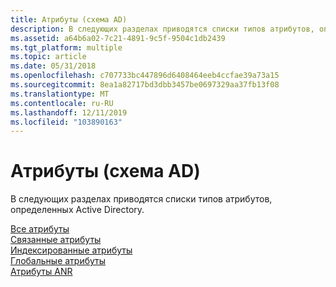 ```yaml
---
title: Атрибуты (схема AD)
description: В следующих разделах приводятся списки типов атрибутов, определенных Active Directory.
ms.assetid: a64b6a02-7c21-4891-9c5f-9504c1db2439
ms.tgt_platform: multiple
ms.topic: article
ms.date: 05/31/2018
ms.openlocfilehash: c707733bc447896d6408464eeb4ccfae39a73a15
ms.sourcegitcommit: 8ea1a82717bd3dbb3457be0697329aa37fb13f08
ms.translationtype: MT
ms.contentlocale: ru-RU
ms.lasthandoff: 12/11/2019
ms.locfileid: "103890163"
---
```

# <a name="attributes-ad-schema"></a>Атрибуты (схема AD)

В следующих разделах приводятся списки типов атрибутов, определенных Active Directory.

<dl>

[Все атрибуты](attributes-all.md)  
[Связанные атрибуты](attributes-linked.md)  
[Индексированные атрибуты](attributes-indexed.md)  
[Глобальные атрибуты](attributes-global.md)  
[Атрибуты ANR](attributes-anr.md)  
</dl>

 

 





